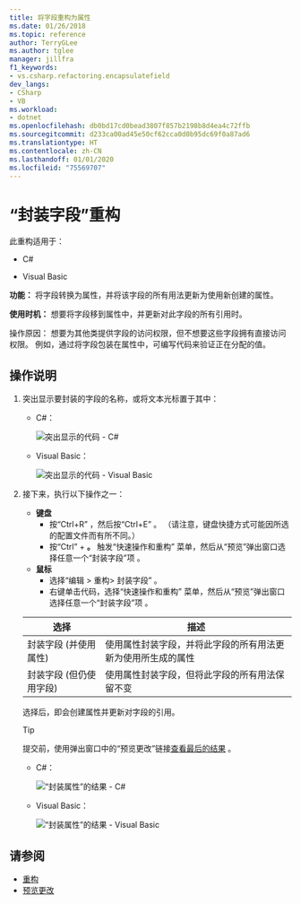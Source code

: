 ```yaml
---
title: 将字段重构为属性
ms.date: 01/26/2018
ms.topic: reference
author: TerryGLee
ms.author: tglee
manager: jillfra
f1_keywords:
- vs.csharp.refactoring.encapsulatefield
dev_langs:
- CSharp
- VB
ms.workload:
- dotnet
ms.openlocfilehash: db0bd17cd0bead3807f857b2198b8d4ea4c72ffb
ms.sourcegitcommit: d233ca00ad45e50cf62cca0d0b95dc69f0a87ad6
ms.translationtype: HT
ms.contentlocale: zh-CN
ms.lasthandoff: 01/01/2020
ms.locfileid: "75569707"
---
```

# <a name="encapsulate-a-field-refactoring"></a>“封装字段”重构

此重构适用于：

- C#

- Visual Basic

**功能：** 将字段转换为属性，并将该字段的所有用法更新为使用新创建的属性。

**使用时机：** 想要将字段移到属性中，并更新对此字段的所有引用时。

操作原因：  想要为其他类提供字段的访问权限，但不想要这些字段拥有直接访问权限。  例如，通过将字段包装在属性中，可编写代码来验证正在分配的值。

## <a name="how-to"></a>操作说明

1. 突出显示要封装的字段的名称，或将文本光标置于其中：

   - C#：

       ![突出显示的代码 - C#](media/encapsulate-highlight-cs.png)

   - Visual Basic：

       ![突出显示的代码 - Visual Basic](media/encapsulate-highlight-vb.png)

2. 接下来，执行以下操作之一：

   - **键盘**
      - 按“Ctrl+R”  ，然后按“Ctrl+E”  。  （请注意，键盘快捷方式可能因所选的配置文件而有所不同。）
      - 按“Ctrl”  + **。** 触发“快速操作和重构”  菜单，然后从“预览”弹出窗口选择任意一个“封装字段”项  。
   - **鼠标**
      - 选择“编辑 > 重构> 封装字段”  。
      - 右键单击代码，选择“快速操作和重构”  菜单，然后从“预览”弹出窗口选择任意一个“封装字段”项  。

   选择 | 描述
   --------- | -----------
   封装字段 (并使用属性)  | 使用属性封装字段，并将此字段的所有用法更新为使用所生成的属性
   封装字段 (但仍使用字段)  | 使用属性封装字段，但将此字段的所有用法保留不变

   选择后，即会创建属性并更新对字段的引用。

   > [!TIP]
   > 提交前，使用弹出窗口中的“预览更改”链接[查看最后的结果](../../ide/preview-changes.md)  。

   - C#：

      ![“封装属性”的结果 - C#](media/encapsulate-result-cs.png)

   - Visual Basic：

      ![“封装属性”的结果 - Visual Basic](media/encapsulate-result-vb.png)

## <a name="see-also"></a>请参阅

- [重构](../refactoring-in-visual-studio.md)
- [预览更改](../../ide/preview-changes.md)
